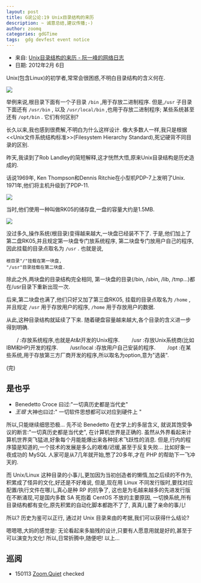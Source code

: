 ```yaml
---
layout: post
title: G说公论:19 Unix目录结构的来历
description: ~ 诚意总结,建议传播;-)
author: zoomq
categories: gdGTime
tags:  gdg devfest event notice
---
```


- 来自: [Unix目录结构的来历 - 阮一峰的网络日志](http://www.ruanyifeng.com/blog/2012/02/a_history_of_unix_directory_structure.html)
- 日期: 2012年2月 6日

Unix(包含Linux)的初学者,常常会很困惑,不明白目录结构的含义何在. 

![](http://floss.zoomquiet.io/data/20120206213641/bg2012020601.jpg)

举例来说,根目录下面有一个子目录
`/bin` ,用于存放二进制程序. 
但是,`/usr` 子目录下面还有 `/usr/bin` ,
以及 `/usr/local/bin` ,也用于存放二进制程序;
某些系统甚至还有 `/opt/bin` . 它们有何区别?

长久以来,我也感到很费解,不明白为什么这样设计. 
像大多数人一样,我只是根据<<Unix文件系统结构标准>>(Filesystem Hierarchy Standard),死记硬背不同目录的区别. 

昨天,我读到了Rob Landley的简短解释,这才恍然大悟,原来Unix目录结构是历史造成的. 

<!--more-->

话说1969年,
Ken Thompson和Dennis Ritchie在小型机PDP-7上发明了Unix. 
1971年,他们将主机升级到了PDP-11. 

![](http://floss.zoomquiet.io/data/20120206213641/bg2012020602.jpg)

当时,他们使用一种叫做RK05的储存盘,一盘的容量大约是1.5MB. 

![](http://floss.zoomquiet.io/data/20120206213641/bg2012020603.jpg)

没过多久,操作系统(根目录)变得越来越大,一块盘已经装不下了. 
于是,他们加上了第二盘RK05,并且规定第一块盘专门放系统程序,
第二块盘专门放用户自己的程序,
因此挂载的目录点取名为 `/usr` . 
也就是说,

    根目录"/"挂载在第一块盘,
    "/usr"目录挂载在第二块盘. 

除此之外,两块盘的目录结构完全相同,
第一块盘的目录(/bin, /sbin, /lib, /tmp...)都在/usr目录下重新出现一次. 

后来,第二块盘也满了,他们只好又加了第三盘RK05,
挂载的目录点取名为 `/home` ,
并且规定 `/usr` 用于存放用户的程序,
`/home` 用于存放用户的数据. 

从此,这种目录结构就延续了下来. 随着硬盘容量越来越大,各个目录的含义进一步得到明确. 

　　/ :存放系统程序,也就是At&t开发的Unix程序. 
　　/usr :存放Unix系统商(比如IBM和HP)开发的程序. 
　　/usr/local :存放用户自己安装的程序. 
　　/opt :在某些系统,用于存放第三方厂商开发的程序,所以取名为option,意为"选装". 


(完)


## 是也乎

- Benedetto Croce 曰过:"一切真历史都是当代史"
- _王珢_ 大神也曰过:" 一切软件思想都可以对应到硬件上 "

所以,只能继续细思恐极...
先不论 Benedetto 在史学上的多层含义,
就说其饱受争议的断言:"一切真历史都是当代史", 在计算机世界是正确的.
虽然从外界看起来计算机世界突飞猛进,好象每个月能能爆出来各种技术飞跃性的消息.
但是,行内的程序猿是知道的,一个技术的发展是多么的艰难/迟缓,甚至于反复失败...
比如好象一夜成功的 MySQL 人家可是从7几年就开始,憋了20多年,才在 PHP 的帮助下一飞冲天的.

而 Unix/Linux 这种目录的小事儿,更加因为当初创造者的懒惰,加之后续的不作为,
积累成了怪异的文化,好还是不好难说,
但是,现在用 Linux 不同发行版时,要找对应配置/执行文件在哪儿,真心是种 RP 的抗争了,
这也是为毛越来越多的先进发行版在不断涌现,可是国内多数 SA 死抱着 CentOS 不放的主要原因,
一切换系统,所有目录结构都有变化,原先积累的自动化脚本都跑不了了,
真真儿要了亲命的事儿!

所以? 历史为鉴可以正行,
通过对 Unix 目录来由的考据,我们可以获得什么结论?

嗯嗯嗯,大妈的感觉是: 无论看起来多脑残的设计,只要有人愿意用就是好的,甚至于可以演变为文化!
所以,日常折腾中,随便吧!
以上...





## 巡阅
- 150113 [Zoom.Quiet](http://zoomquiet.io/) checked




